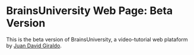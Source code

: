 # BrainsUniversity Web Page: Beta Version

This is the beta version of BrainsUniversity, a video-tutorial web plataform
by [Juan David Giraldo](https://www.facebook.com/JuanDgiral).